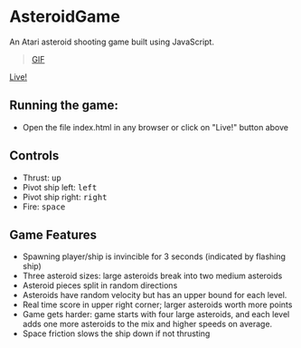# AsteroidGame
An Atari asteroid shooting game built using JavaScript.

<blockquote class="imgur-embed-pub" lang="en" data-id="a/rBq7h7t"  ><a href="//imgur.com/a/rBq7h7t">GIF</a></blockquote>



[Live!](https://jenishmonpara.github.io/AsteroidGame/)

## Running the game:
* Open the file index.html in any browser or click on "Live!" button above

## Controls

* Thrust: <kbd>up</kbd><br>
* Pivot ship left: <kbd>left</kbd><br>
* Pivot ship right: <kbd>right</kbd><br>
* Fire: <kbd>space</kbd><br>

## Game Features
* Spawning player/ship is invincible for 3 seconds (indicated by flashing ship)
* Three asteroid sizes: large asteroids break into two medium asteroids
* Asteroid pieces split in random directions
* Asteroids have random velocity but has an upper bound for each level.
* Real time score in upper right corner; larger asteroids worth more points
* Game gets harder: game starts with four large asteroids, and each level adds one more asteroids to the mix and higher speeds on average.
* Space friction slows the ship down if not thrusting
